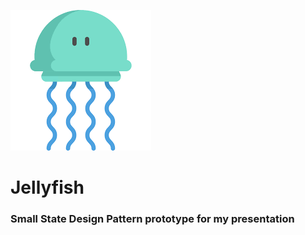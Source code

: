 ![Jellyfish](jellyfish.png)

# Jellyfish

### Small State Design Pattern prototype for my presentation 



